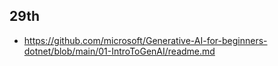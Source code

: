 ## 29th
- https://github.com/microsoft/Generative-AI-for-beginners-dotnet/blob/main/01-IntroToGenAI/readme.md
